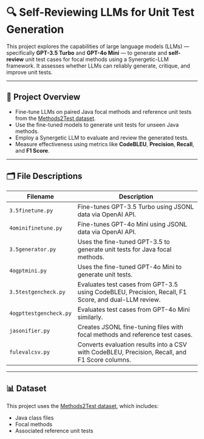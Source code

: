 # 🔍 Self-Reviewing LLMs for Unit Test Generation

This project explores the capabilities of large language models (LLMs) — specifically **GPT-3.5 Turbo** and **GPT-4o Mini** — to generate and **self-review** unit test cases for focal methods using a Synergetic-LLM framework. It assesses whether LLMs can reliably generate, critique, and improve unit tests.

---

## 🧠 Project Overview

- Fine-tune LLMs on paired Java focal methods and reference unit tests from the [Methods2Test dataset](https://github.com/Software-Systems-Lab/Methods2Test).
- Use the fine-tuned models to generate unit tests for unseen Java methods.
- Employ a Synergetic LLM to evaluate and review the generated tests.
- Measure effectiveness using metrics like **CodeBLEU**, **Precision**, **Recall**, and **F1 Score**.

---

## 🗂️ File Descriptions

| Filename               | Description |
|------------------------|-------------|
| `3.5finetune.py`        | Fine-tunes GPT-3.5 Turbo using JSONL data via OpenAI API. |
| `4ominifinetune.py`     | Fine-tunes GPT-4o Mini using JSONL data via OpenAI API. |
| `3.5generator.py`       | Uses the fine-tuned GPT-3.5 to generate unit tests for Java focal methods. |
| `4ogptmini.py`          | Uses the fine-tuned GPT-4o Mini to generate unit tests. |
| `3.5testgencheck.py`    | Evaluates test cases from GPT-3.5 using CodeBLEU, Precision, Recall, F1 Score, and dual-LLM review. |
| `4ogpttestgencheck.py`  | Evaluates test cases from GPT-4o Mini similarly. |
| `jasonifier.py`         | Creates JSONL fine-tuning files with focal methods and reference test cases. |
| `fulevalcsv.py`         | Converts evaluation results into a CSV with CodeBLEU, Precision, Recall, and F1 Score columns. |


---

## 📊 Dataset

This project uses the [Methods2Test dataset](https://github.com/Software-Systems-Lab/Methods2Test), which includes:
- Java class files
- Focal methods
- Associated reference unit tests

